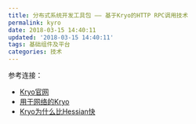 ```yaml
---
title: 分布式系统开发工具包 —— 基于Kryo的HTTP RPC调用技术
permalink: kyro
date: 2018-03-15 14:40:11
updated: '2018-03-15 14:40:11'
tags: 基础组件及平台
categories: 技术
---
```



参考连接：

- [Kryo官网](https://github.com/EsotericSoftware/kryo)
- [用于网络的Kryo](https://github.com/EsotericSoftware/kryonet)
- [Kryo为什么比Hessian快](http://blog.csdn.net/sdujava2011/article/details/78199562)